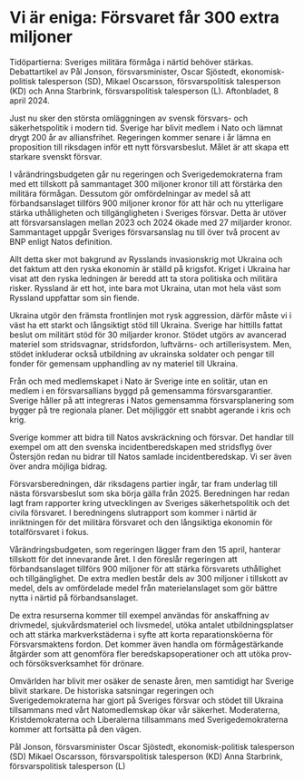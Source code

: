 # Vi är eniga: Försvaret får 300 extra miljoner

Tidöpartierna: Sveriges militära förmåga i närtid behöver stärkas. Debattartikel av Pål Jonson, försvarsminister, Oscar Sjöstedt, ekonomisk\-politisk talesperson (SD), Mikael Oscarsson, försvarspolitisk talesperson (KD) och Anna Starbrink, försvarspolitisk talesperson (L). Aftonbladet, 8 april 2024\.


Just nu sker den största omläggningen av svensk försvars\- och säkerhetspolitik i modern tid. Sverige har blivit medlem i Nato och lämnat drygt 200 år av alliansfrihet. Regeringen kommer senare i år lämna en proposition till riksdagen inför ett nytt försvarsbeslut. Målet är att skapa ett starkare svenskt försvar.

I vårändringsbudgeten går nu regeringen och Sverigedemokraterna fram med ett tillskott på sammantaget 300 miljoner kronor till att förstärka den militära förmågan. Dessutom gör omfördelningar av medel så att förbandsanslaget tillförs 900 miljoner kronor för att här och nu ytterligare stärka uthålligheten och tillgängligheten i Sveriges försvar. Detta är utöver att försvarsanslagen mellan 2023 och 2024 ökade med 27 miljarder kronor. Sammantaget uppgår Sveriges försvarsanslag nu till över två procent av BNP enligt Natos definition.

Allt detta sker mot bakgrund av Rysslands invasionskrig mot Ukraina och det faktum att den ryska ekonomin är ställd på krigsfot. Kriget i Ukraina har visat att den ryska ledningen är beredd att ta stora politiska och militära risker. Ryssland är ett hot, inte bara mot Ukraina, utan mot hela väst som Ryssland uppfattar som sin fiende.

Ukraina utgör den främsta frontlinjen mot rysk aggression, därför måste vi i väst ha ett starkt och långsiktigt stöd till Ukraina. Sverige har hittills fattat beslut om militärt stöd för 30 miljarder kronor. Stödet utgörs av avancerad materiel som stridsvagnar, stridsfordon, luftvärns\- och artillerisystem. Men, stödet inkluderar också utbildning av ukrainska soldater och pengar till fonder för gemensam upphandling av ny materiel till Ukraina.

Från och med medlemskapet i Nato är Sverige inte en solitär, utan en medlem i en försvarsallians byggd på gemensamma försvarsgarantier. Sverige håller på att integreras i Natos gemensamma försvarsplanering som bygger på tre regionala planer. Det möjliggör ett snabbt agerande i kris och krig.

Sverige kommer att bidra till Natos avskräckning och försvar. Det handlar till exempel om att den svenska incidentberedskapen med stridsflyg över Östersjön redan nu bidrar till Natos samlade incidentberedskap. Vi ser även över andra möjliga bidrag.

Försvarsberedningen, där riksdagens partier ingår, tar fram underlag till nästa försvarsbeslut som ska börja gälla från 2025\. Beredningen har redan lagt fram rapporter kring utvecklingen av Sveriges säkerhetspolitik och det civila försvaret. I beredningens slutrapport som kommer i närtid är inriktningen för det militära försvaret och den långsiktiga ekonomin för totalförsvaret i fokus.

Vårändringsbudgeten, som regeringen lägger fram den 15 april, hanterar tillskott för det innevarande året. I den föreslår regeringen att förbandsanslaget tillförs 900 miljoner för att stärka försvarets uthållighet och tillgänglighet. De extra medlen består dels av 300 miljoner i tillskott av medel, dels av omfördelade medel från materielanslaget som gör bättre nytta i närtid på förbandsanslaget.

De extra resurserna kommer till exempel användas för anskaffning av drivmedel, sjukvårdsmateriel och livsmedel, utöka antalet utbildningsplatser och att stärka markverkstäderna i syfte att korta reparationsköerna för Försvarsmaktens fordon. Det kommer även handla om förmågestärkande åtgärder som att genomföra fler beredskapsoperationer och att utöka prov\- och försöksverksamhet för drönare.

Omvärlden har blivit mer osäker de senaste åren, men samtidigt har Sverige blivit starkare. De historiska satsningar regeringen och Sverigedemokraterna har gjort på Sveriges försvar och stödet till Ukraina tillsammans med vårt Natomedlemskap ökar vår säkerhet. Moderaterna, Kristdemokraterna och Liberalerna tillsammans med Sverigedemokraterna kommer att fortsätta på den vägen.

Pål Jonson, försvarsminister
Oscar Sjöstedt, ekonomisk\-politisk talesperson (SD)
Mikael Oscarsson, försvarspolitisk talesperson (KD)
Anna Starbrink, försvarspolitisk talesperson (L)
